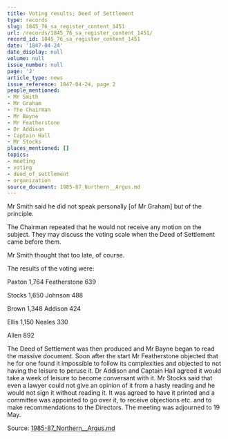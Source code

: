 ```yaml
---
title: Voting results; Deed of Settlement
type: records
slug: 1845_76_sa_register_content_1451
url: /records/1845_76_sa_register_content_1451/
record_id: 1845_76_sa_register_content_1451
date: '1847-04-24'
date_display: null
volume: null
issue_number: null
page: '2'
article_type: news
issue_reference: 1847-04-24, page 2
people_mentioned:
- Mr Smith
- Mr Graham
- The Chairman
- Mr Bayne
- Mr Featherstone
- Dr Addison
- Captain Hall
- Mr Stocks
places_mentioned: []
topics:
- meeting
- voting
- deed_of_settlement
- organization
source_document: 1985-87_Northern__Argus.md
---
```


Mr Smith said he did not speak personally [of Mr Graham] but of the principle.

The Chairman repeated that he would not receive any motion on the subject.  They may discuss the voting scale when the Deed of Settlement came before them.

Mr Smith thought that too late, of course.

The results of the voting were:

Paxton	1,764	Featherstone	639

Stocks	1,650	Johnson	488

Brown	1,348	Addison	424

Ellis	1,150	Neales	330

Allen	892

The Deed of Settlement was then produced and Mr Bayne began to read the massive document.  Soon after the start Mr Featherstone objected that he for one found it impossible to follow its complexities and objected to not having the leisure to peruse it.  Dr Addison and Captain Hall agreed it would take a week of leisure to become conversant with it.  Mr Stocks said that even a lawyer could not give an opinion of it from a hasty reading and he would not sign it without reading it.  It was agreed to have it printed and a committee was appointed to go over it, to receive objections etc. and to make recommendations to the Directors.  The meeting was adjourned to 19 May.

Source: [1985-87_Northern__Argus.md](/downloads/markdown/1985-87_Northern__Argus.md)
